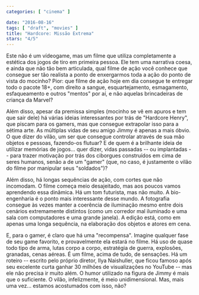```yaml
---
categories: [ "cinema" ]

date: "2016-08-16"
tags: [ "draft", "movies" ]
title: "Hardcore: Missão Extrema"
stars: "4/5"
---
```

Este não é um vídeogame, mas um filme que utiliza completamente a estética dos jogos de tiro em primeira pessoa. Ele tem uma narrativa coesa, e ainda que não tão bem articulada, qual filme de ação você conhece que consegue ser tão realista a ponto de enxergarmos toda a ação do ponto de vista do mocinho? Pior: que filme de ação hoje em dia consegue te entregar todo o pacote 18+, com direito a sangue, esquartejamento, esmagamento, esfaqueamento e outros "mentos" por aí, e não aquelas brincadeiras de criança da Marvel?

Além disso, apesar da premissa simples (mocinho se vê em apuros e tem que sair dele) há várias ideias interessantes por trás de "Hardcore Henry", que piscam para os gamers, mas que consegue extrapolar isso para a sétima arte. As múltiplas vidas de seu amigo Jimmy é apenas a mais óbvio. O que dizer do vilão, um ser que consegue controlar através de sua mão objetos e pessoas, fazendo-os flutuar? E de quem é a brilhante ideia de utilizar memórias de jogos... quer dizer, vidas passadas -- ou implantadas -- para trazer motivação por trás dos ciborgues construídos em cima de seres humanos, senão a de um "gamer" (que, no caso, é justamente o vilão do filme por manipular seus "soldados")?

Além disso, há longas sequências de ação, com cortes que não incomodam. O filme começa meio desajeitado, mas aos poucos vamos aprendendo essa dinâmica. Há um tom futurista, mas não muito. A bio-engenharia é o ponto mais interessante desse mundo. A fotografia consegue às vezes manter a coerência de iluminação mesmo entre dois cenários extremamente distintos (como um corredor mal iluminado e uma sala com computadores e uma grande janela). A edição está, como em apenas uma longa sequência, na elaboração dos objetos e atores em cena.

E, para o gamer, é claro que há uma "recompensa". Imagine qualquer fase de seu game favorito, e provavelmente ela estará no filme. Há uso de quase todo tipo de arma, lutas corpo a corpo, estratégia de guerra, explosões, granadas, cenas aéreas. É um filme, acima de tudo, de sensações. Há um roteiro -- escrito pelo próprio diretor, Ilya Naishuller, que ficou famoso após seu excelente curta ganhar 30 milhões de visualizações no YouTube -- mas ele não precisa ir muito além. O humor utilizado na figura de Jimmy é mais que o suficiente. O vilão, infelizmente, é meio unidimensional. Mas, mais uma vez... estamos acostumados com isso, não?
